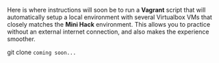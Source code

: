 Here is where instructions will soon be to run a **Vagrant** script that will automatically setup a local environment with several Virtualbox VMs that closely matches the **Mini Hack** environment. This allows you to practice without an external internet connection, and also makes the experience smoother.

git clone `coming soon...`